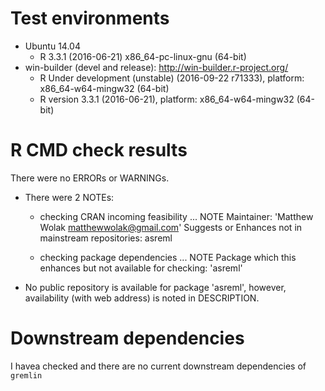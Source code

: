 # Test environments
* Ubuntu 14.04
  * R 3.3.1 (2016-06-21) x86_64-pc-linux-gnu (64-bit)
* win-builder (devel and release): http://win-builder.r-project.org/
  * R  Under development (unstable) (2016-09-22 r71333), platform: x86_64-w64-mingw32 (64-bit)
  * R version 3.3.1 (2016-06-21), platform: x86_64-w64-mingw32 (64-bit) 


# R CMD check results
There were no ERRORs or WARNINGs.

* There were 2 NOTEs:
  * checking CRAN incoming feasibility ... NOTE
    Maintainer: 'Matthew Wolak <matthewwolak@gmail.com>'
    Suggests or Enhances not in mainstream repositories:
    asreml

  * checking package dependencies ... NOTE
    Package which this enhances but not available for checking: 'asreml'

* No public repository is available for package 'asreml', however, availability (with web address) is noted in DESCRIPTION.


# Downstream dependencies
I havea checked and there are no current downstream dependencies of `gremlin`
